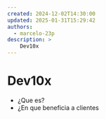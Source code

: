 ```yaml
---
created: 2024-12-02T14:30:00
updated: 2025-01-31T15:29:42
authors:
  - marcelo-23p
description: >
    Dev10x
---
```


# Dev10x

- ¿Que es?
- ¿En que beneficia a clientes
